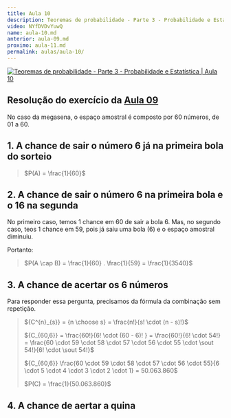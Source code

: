 ```yaml
---
title: Aula 10
description: Teoremas de probabilidade - Parte 3 - Probabilidade e Estatística | Aula 10
video: NYfDVDvYuwQ
name: aula-10.md
anterior: aula-09.md
proximo: aula-11.md
permalink: aulas/aula-10/
---
```


[![Teoremas de probabilidade - Parte 3 - Probabilidade e Estatística | Aula 10](https://img.youtube.com/vi/NYfDVDvYuwQ/0.jpg)](https://www.youtube.com/watch?v=NYfDVDvYuwQ)

## Resolução do exercício da [Aula 09](aula-09.md)

No caso da megasena, o espaço amostral é composto por 60 números, de 01 a 60.

## 1. A chance de sair o número 6 já na primeira bola do sorteio

> $P(A) = \frac{1}{60}$

## 2. A chance de sair o número 6 na primeira bola e o 16 na segunda

No primeiro caso, temos 1 chance em 60 de sair a bola 6. Mas, no segundo caso, teos 1 chance em 59, pois já saiu uma bola (6) e o espaço amostral diminuiu.

Portanto:

> $P(A \cap B) = \frac{1}{60} . \frac{1}{59} = \frac{1}{3540}$

## 3. A chance de acertar os 6 números

Para responder essa pergunta, precisamos da fórmula da combinação sem repetição.

> ${C^{n}_{s}} = {n \choose s} = \frac{n!}{s! \cdot (n - s)!}$
>
> ${C_{60,6}} = \frac{60!}{6! \cdot (60 - 6)! } = \frac{60!}{6! \cdot 54!} = \frac{60 \cdot 59 \cdot 58 \cdot 57 \cdot 56 \cdot 55 \cdot \sout  54!}{6! \cdot \sout 54!}$
>
> ${C_{60,6}} \frac{60 \cdot 59 \cdot 58 \cdot 57 \cdot 56 \cdot 55}{6 \cdot 5 \cdot 4 \cdot 3 \cdot 2 \cdot 1} = 50.063.860$
>
> $P(C) = \frac{1}{50.063.860}$
## 4. A chance de aertar a quina
